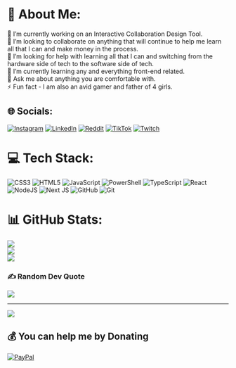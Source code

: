 # 💫 About Me:
🔭 I’m currently working on an Interactive Collaboration Design Tool.<br>👯 I’m looking to collaborate on anything that will continue to help me learn all that I can and make money in the process.<br>🤝 I’m looking for help with learning all that I can and switching from the hardware side of tech to the software side of tech.<br>🌱 I’m currently learning any and everything front-end related.<br>💬 Ask me about anything you are comfortable with.<br>⚡ Fun fact - I am also an avid gamer and father of 4 girls.


## 🌐 Socials:
[![Instagram](https://img.shields.io/badge/Instagram-%23E4405F.svg?logo=Instagram&logoColor=white)](https://instagram.com/Bl4ckMANInc) [![LinkedIn](https://img.shields.io/badge/LinkedIn-%230077B5.svg?logo=linkedin&logoColor=white)](https://linkedin.com/in/brandon-williams0415) [![Reddit](https://img.shields.io/badge/Reddit-%23FF4500.svg?logo=Reddit&logoColor=white)](https://reddit.com/user/Bl4ckMANInc) [![TikTok](https://img.shields.io/badge/TikTok-%23000000.svg?logo=TikTok&logoColor=white)](https://tiktok.com/@Bl4ckMANInc) [![Twitch](https://img.shields.io/badge/Twitch-%239146FF.svg?logo=Twitch&logoColor=white)](https://twitch.tv/Bl4ckMANInc) 

# 💻 Tech Stack:
![CSS3](https://img.shields.io/badge/css3-%231572B6.svg?style=for-the-badge&logo=css3&logoColor=white) ![HTML5](https://img.shields.io/badge/html5-%23E34F26.svg?style=for-the-badge&logo=html5&logoColor=white) ![JavaScript](https://img.shields.io/badge/javascript-%23323330.svg?style=for-the-badge&logo=javascript&logoColor=%23F7DF1E) ![PowerShell](https://img.shields.io/badge/PowerShell-%235391FE.svg?style=for-the-badge&logo=powershell&logoColor=white) ![TypeScript](https://img.shields.io/badge/typescript-%23007ACC.svg?style=for-the-badge&logo=typescript&logoColor=white) ![React](https://img.shields.io/badge/react-%2320232a.svg?style=for-the-badge&logo=react&logoColor=%2361DAFB) ![NodeJS](https://img.shields.io/badge/node.js-6DA55F?style=for-the-badge&logo=node.js&logoColor=white) ![Next JS](https://img.shields.io/badge/Next-black?style=for-the-badge&logo=next.js&logoColor=white) ![GitHub](https://img.shields.io/badge/github-%23121011.svg?style=for-the-badge&logo=github&logoColor=white) ![Git](https://img.shields.io/badge/git-%23F05033.svg?style=for-the-badge&logo=git&logoColor=white)
# 📊 GitHub Stats:
![](https://github-readme-stats.vercel.app/api?username=BrandonW415&theme=nightowl&hide_border=false&include_all_commits=false&count_private=false)<br/>
![](https://github-readme-streak-stats.herokuapp.com/?user=BrandonW415&theme=nightowl&hide_border=false)<br/>
![](https://github-readme-stats.vercel.app/api/top-langs/?username=BrandonW415&theme=nightowl&hide_border=false&include_all_commits=false&count_private=false&layout=compact)

### ✍️ Random Dev Quote
![](https://quotes-github-readme.vercel.app/api?type=vetical&theme=radical)

---
[![](https://visitcount.itsvg.in/api?id=BrandonW415&icon=0&color=0)](https://visitcount.itsvg.in)

  ## 💰 You can help me by Donating
  [![PayPal](https://img.shields.io/badge/PayPal-00457C?style=for-the-badge&logo=paypal&logoColor=white)](https://paypal.me/@bwilliams0415) 

  
<!-- Proudly created with GPRM ( https://gprm.itsvg.in ) -->
